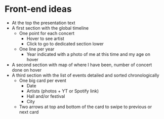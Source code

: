 # Front-end ideas

* At the top the presentation text
* A first section with the global timeline
    * One point for each concert
        * Hover to see artist
        * Click to go to dedicated section lower
    * One line per year
        * Year indicated with a photo of me at this time and my age on hover
* A second section with map of where I have been, number of concert done on hover
* A third section with the list of events detailed and sorted chronologically
    * One big card per event
        * Date
        * Artists (photos + YT or Spotify link)
        * Hall and/or festival
        * City
    * Two arrows at top and bottom of the card to swipe to previous or next card